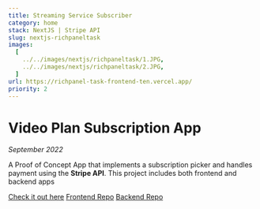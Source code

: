 ```yaml
---
title: Streaming Service Subscriber
category: home
stack: NextJS | Stripe API
slug: nextjs-richpaneltask
images:
  [
    ../../images/nextjs/richpaneltask/1.JPG,
    ../../images/nextjs/richpaneltask/2.JPG,
  ]
url: https://richpanel-task-frontend-ten.vercel.app/
priority: 2
---
```


# Video Plan Subscription App

_September 2022_

A Proof of Concept App that implements a subscription picker and handles payment using the **Stripe API**. This project includes both frontend and backend apps

[Check it out here](https://richpanel-task-frontend-ten.vercel.app/)
[Frontend Repo](https://github.com/ajaytitus1386/richpanel-task-frontend)
[Backend Repo](https://github.com/ajaytitus1386/richpanel-task-backend)
